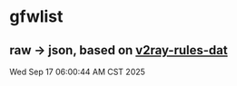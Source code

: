 # gfwlist
## raw -> json, based on [v2ray-rules-dat](https://github.com/Loyalsoldier/v2ray-rules-dat)
Wed Sep 17 06:00:44 AM CST 2025

